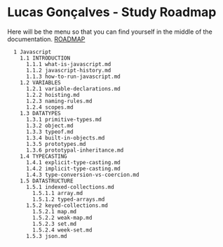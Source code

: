 # Lucas Gonçalves - Study Roadmap

Here will be the menu so that you can find yourself in the middle of the documentation.
[ROADMAP](https://roadmap.sh/javascript)

```
  1 Javascript
    1.1 INTRODUCTION
      1.1.1 what-is-javascript.md
      1.1.2 javascript-history.md
      1.1.3 how-to-run-javascript.md
    1.2 VARIABLES
      1.2.1 variable-declarations.md
      1.2.2 hoisting.md
      1.2.3 naming-rules.md
      1.2.4 scopes.md
    1.3 DATATYPES
      1.3.1 primitive-types.md
      1.3.2 object.md
      1.3.3 typeof.md
      1.3.4 built-in-objects.md
      1.3.5 prototypes.md
      1.3.6 prototypal-inheritance.md
    1.4 TYPECASTING
      1.4.1 explicit-type-casting.md
      1.4.2 implicit-type-casting.md
      1.4.3 type-conversion-vs-coercion.md
    1.5 DATASTRUCTURE
      1.5.1 indexed-collections.md
        1.5.1.1 array.md
        1.5.1.2 typed-arrays.md
      1.5.2 keyed-collections.md
        1.5.2.1 map.md
        1.5.2.2 weak-map.md
        1.5.2.3 set.md
        1.5.2.4 week-set.md
      1.5.3 json.md
```
